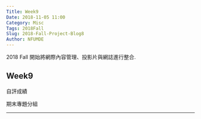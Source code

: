```yaml
---
Title: Week9
Date: 2018-11-05 11:00
Category: Misc
Tags: 2018Fall
Slug: 2018-Fall-Project-Blog8
Author: NFUMDE
---
```


2018 Fall 開始將網際內容管理、投影片與網誌進行整合.

<!-- PELICAN_END_SUMMARY -->

Week9
----

自評成績

期末專題分組

----




